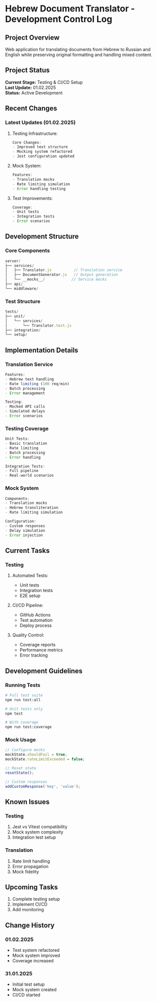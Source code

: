 # Hebrew Document Translator - Development Control Log

## Project Overview
Web application for translating documents from Hebrew to Russian and English while preserving original formatting and handling mixed content.

## Project Status
**Current Stage:** Testing & CI/CD Setup  
**Last Update:** 01.02.2025  
**Status:** Active Development

## Recent Changes

### Latest Updates (01.02.2025)
1. Testing Infrastructure:
   ```javascript
   Core Changes:
   - Improved test structure
   - Mocking system refactored
   - Jest configuration updated
   ```

2. Mock System:
   ```javascript
   Features:
   - Translation mocks
   - Rate limiting simulation
   - Error handling testing
   ```

3. Test Improvements:
   ```javascript
   Coverage:
   - Unit tests
   - Integration tests
   - Error scenarios
   ```

## Development Structure

### Core Components
```javascript
server/
├── services/
│   ├── Translator.js          // Translation service
│   ├── DocumentGenerator.js   // Output generation
│   └── __mocks__/            // Service mocks
├── api/
└── middleware/
```

### Test Structure
```javascript
tests/
├── unit/
│   └── services/
│       └── Translator.test.js
├── integration/
└── setup/
```

## Implementation Details

### Translation Service
```javascript
Features:
- Hebrew text handling
- Rate limiting (100 req/min)
- Batch processing
- Error management

Testing:
- Mocked API calls
- Simulated delays
- Error scenarios
```

### Testing Coverage
```javascript
Unit Tests:
- Basic translation
- Rate limiting
- Batch processing
- Error handling

Integration Tests:
- Full pipeline
- Real-world scenarios
```

### Mock System
```javascript
Components:
- Translation mocks
- Hebrew transliteration
- Rate limiting simulation

Configuration:
- Custom responses
- Delay simulation
- Error injection
```

## Current Tasks

### Testing
1. Automated Tests:
   - Unit tests
   - Integration tests
   - E2E setup

2. CI/CD Pipeline:
   - GitHub Actions
   - Test automation
   - Deploy process

3. Quality Control:
   - Coverage reports
   - Performance metrics
   - Error tracking

## Development Guidelines

### Running Tests
```bash
# Full test suite
npm run test:all

# Unit tests only
npm test

# With coverage
npm run test:coverage
```

### Mock Usage
```javascript
// Configure mocks
mockState.shouldFail = true;
mockState.rateLimitExceeded = false;

// Reset state
resetState();

// Custom responses
addCustomResponse('key', 'value');
```

## Known Issues

### Testing
1. Jest vs Vitest compatibility
2. Mock system complexity
3. Integration test setup

### Translation
1. Rate limit handling
2. Error propagation
3. Mock fidelity

## Upcoming Tasks
1. Complete testing setup
2. Implement CI/CD
3. Add monitoring

## Change History

### 01.02.2025
- Test system refactored
- Mock system improved
- Coverage increased

### 31.01.2025
- Initial test setup
- Mock system created
- CI/CD started